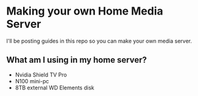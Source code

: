 # Making your own Home Media Server
I'll be posting guides in this repo so you can make your own media server.

## What am I using in my home server?
* Nvidia Shield TV Pro
* N100 mini-pc
* 8TB external WD Elements disk
